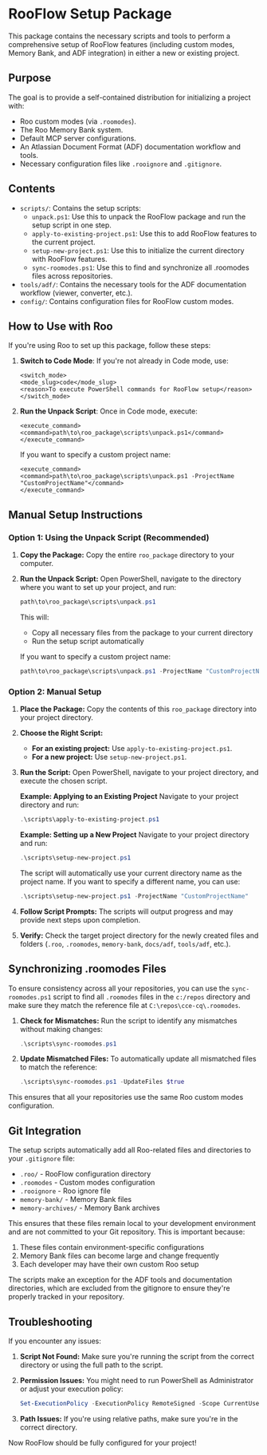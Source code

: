 # RooFlow Setup Package

This package contains the necessary scripts and tools to perform a comprehensive setup of RooFlow features (including custom modes, Memory Bank, and ADF integration) in either a new or existing project.

## Purpose

The goal is to provide a self-contained distribution for initializing a project with:
- Roo custom modes (via `.roomodes`).
- The Roo Memory Bank system.
- Default MCP server configurations.
- An Atlassian Document Format (ADF) documentation workflow and tools.
- Necessary configuration files like `.rooignore` and `.gitignore`.

## Contents

- `scripts/`: Contains the setup scripts:
    - `unpack.ps1`: Use this to unpack the RooFlow package and run the setup script in one step.
    - `apply-to-existing-project.ps1`: Use this to add RooFlow features to the current project.
    - `setup-new-project.ps1`: Use this to initialize the current directory with RooFlow features.
    - `sync-roomodes.ps1`: Use this to find and synchronize all .roomodes files across repositories.
- `tools/adf/`: Contains the necessary tools for the ADF documentation workflow (viewer, converter, etc.).
- `config/`: Contains configuration files for RooFlow custom modes.

## How to Use with Roo

If you're using Roo to set up this package, follow these steps:

1. **Switch to Code Mode**: If you're not already in Code mode, use:
   ```
   <switch_mode>
   <mode_slug>code</mode_slug>
   <reason>To execute PowerShell commands for RooFlow setup</reason>
   </switch_mode>
   ```

2. **Run the Unpack Script**: Once in Code mode, execute:
   ```
   <execute_command>
   <command>path\to\roo_package\scripts\unpack.ps1</command>
   </execute_command>
   ```

   If you want to specify a custom project name:
   ```
   <execute_command>
   <command>path\to\roo_package\scripts\unpack.ps1 -ProjectName "CustomProjectName"</command>
   </execute_command>
   ```

## Manual Setup Instructions

### Option 1: Using the Unpack Script (Recommended)

1. **Copy the Package:** Copy the entire `roo_package` directory to your computer.

2. **Run the Unpack Script:** Open PowerShell, navigate to the directory where you want to set up your project, and run:

   ```powershell
   path\to\roo_package\scripts\unpack.ps1
   ```

   This will:
   - Copy all necessary files from the package to your current directory
   - Run the setup script automatically

   If you want to specify a custom project name:

   ```powershell
   path\to\roo_package\scripts\unpack.ps1 -ProjectName "CustomProjectName"
   ```

### Option 2: Manual Setup

1. **Place the Package:** Copy the contents of this `roo_package` directory into your project directory.

2. **Choose the Right Script:**
    * **For an existing project:** Use `apply-to-existing-project.ps1`.
    * **For a new project:** Use `setup-new-project.ps1`.

3. **Run the Script:** Open PowerShell, navigate to your project directory, and execute the chosen script.

    **Example: Applying to an Existing Project**
    Navigate to your project directory and run:
    ```powershell
    .\scripts\apply-to-existing-project.ps1
    ```

    **Example: Setting up a New Project**
    Navigate to your project directory and run:
    ```powershell
    .\scripts\setup-new-project.ps1
    ```
    
    The script will automatically use your current directory name as the project name. If you want to specify a different name, you can use:
    ```powershell
    .\scripts\setup-new-project.ps1 -ProjectName "CustomProjectName"
    ```

4. **Follow Script Prompts:** The scripts will output progress and may provide next steps upon completion.

5. **Verify:** Check the target project directory for the newly created files and folders (`.roo`, `.roomodes`, `memory-bank`, `docs/adf`, `tools/adf`, etc.).

## Synchronizing .roomodes Files

To ensure consistency across all your repositories, you can use the `sync-roomodes.ps1` script to find all `.roomodes` files in the `c:/repos` directory and make sure they match the reference file at `C:\repos\cce-cq\.roomodes`.

1. **Check for Mismatches:** Run the script to identify any mismatches without making changes:
   ```powershell
   .\scripts\sync-roomodes.ps1
   ```

2. **Update Mismatched Files:** To automatically update all mismatched files to match the reference:
   ```powershell
   .\scripts\sync-roomodes.ps1 -UpdateFiles $true
   ```

This ensures that all your repositories use the same Roo custom modes configuration.

## Git Integration

The setup scripts automatically add all Roo-related files and directories to your `.gitignore` file:
- `.roo/` - RooFlow configuration directory
- `.roomodes` - Custom modes configuration
- `.rooignore` - Roo ignore file
- `memory-bank/` - Memory Bank files
- `memory-archives/` - Memory Bank archives

This ensures that these files remain local to your development environment and are not committed to your Git repository. This is important because:
1. These files contain environment-specific configurations
2. Memory Bank files can become large and change frequently
3. Each developer may have their own custom Roo setup

The scripts make an exception for the ADF tools and documentation directories, which are excluded from the gitignore to ensure they're properly tracked in your repository.

## Troubleshooting

If you encounter any issues:

1. **Script Not Found:** Make sure you're running the script from the correct directory or using the full path to the script.

2. **Permission Issues:** You might need to run PowerShell as Administrator or adjust your execution policy:
   ```powershell
   Set-ExecutionPolicy -ExecutionPolicy RemoteSigned -Scope CurrentUser
   ```

3. **Path Issues:** If you're using relative paths, make sure you're in the correct directory.

Now RooFlow should be fully configured for your project!